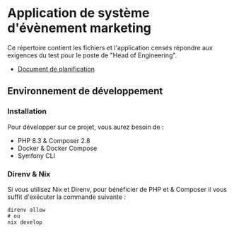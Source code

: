 # Application de système d'évènement marketing

Ce répertoire contient les fichiers et l'application censés répondre aux exigences du test pour le poste de "Head of Engineering".

- [Document de planification](PLANNING.md)

## Environnement de développement

### Installation

Pour développer sur ce projet, vous aurez besoin de :

- PHP 8.3 & Composer 2.8
- Docker & Docker Compose
- Symfony CLI

### Direnv & Nix

Si vous utilisez Nix et Direnv, pour bénéficier de PHP et & Composer il vous suffit d'exécuter la commande suivante :

```shell
direnv allow
# ou
nix develop
```
